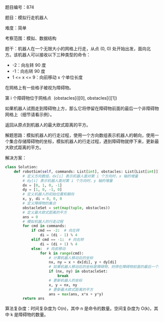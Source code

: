 题目编号：874

题目：模拟行走机器人

难度：简单

考察范围：模拟、数据结构

题干：机器人在一个无限大小的网格上行走，从点 (0, 0) 处开始出发，面向北方。该机器人可以接收以下三种类型的命令：

- -2：向左转 90 度
- -1：向右转 90 度
- 1 <= x <= 9：向前移动 x 个单位长度

在网格上有一些格子被视为障碍物。

第 i 个障碍物位于网格点  (obstacles[i][0], obstacles[i][1])

如果机器人试图走到障碍物上方，那么它将停留在障碍物前面的最后一个非障碍物网格上（细节请看示例）。

返回从原点到机器人的最大欧式距离的平方。

解题思路：模拟机器人的行走过程，使用一个方向数组表示机器人的朝向，使用一个集合存储障碍物的坐标，模拟机器人的行走过程，遇到障碍物就停下来，更新最大欧式距离的平方。

解决方案：

```python
class Solution:
    def robotSim(self, commands: List[int], obstacles: List[List[int]]) -> int:
        # 定义方向数组，dx[i] 表示机器人面对第 i 个方向时，x 轴的增量
        # dy[i] 表示机器人面对第 i 个方向时，y 轴的增量
        dx = [0, 1, 0, -1]
        dy = [1, 0, -1, 0]
        # 定义机器人的初始位置和朝向
        x, y, di = 0, 0, 0
        # 定义障碍物的集合
        obstacleSet = set(map(tuple, obstacles))
        # 定义最大欧式距离的平方
        ans = 0
        # 模拟机器人的行走过程
        for cmd in commands:
            if cmd == -2:  # 向左转
                di = (di - 1) % 4
            elif cmd == -1:  # 向右转
                di = (di + 1) % 4
            else:  # 向前移动
                for k in range(cmd):
                    # 计算机器人移动后的坐标
                    nx, ny = x + dx[di], y + dy[di]
                    # 如果机器人移动后的坐标是障碍物，则停在障碍物前面的最后一个非障碍物网格上
                    if (nx, ny) in obstacleSet:
                        break
                    # 更新机器人的坐标
                    x, y = nx, ny
                    # 更新最大欧式距离的平方
                    ans = max(ans, x*x + y*y)
        return ans
```

算法复杂度：时间复杂度为 O(n)，其中 n 是命令的数量。空间复杂度为 O(k)，其中 k 是障碍物的数量。
